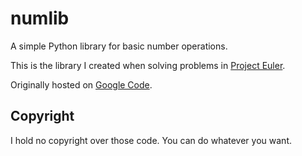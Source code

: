# numlib

A simple Python library for basic number operations.

This is the library I created when solving problems in [Project Euler].

Originally hosted on [Google Code].

## Copyright

I hold no copyright over those code. You can do whatever you want.

[Project Euler]: http://projecteuler.net/
[Google Code]: http://code.google.com/p/python-numlib/